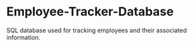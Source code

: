 # Employee-Tracker-Database
SQL database used for tracking employees and their associated information.
